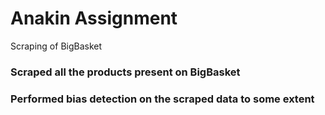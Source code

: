 # Anakin Assignment
Scraping of BigBasket 

### Scraped all the products present on BigBasket 
### Performed bias detection on the scraped data to some extent
